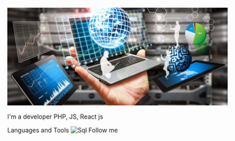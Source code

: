 ![Header](https://github.com/VasKaleev/VasKaleev/blob/main/assets/scale_1200.png)

I'm a developer PHP, JS, React js

Languages and Tools
![Sql](https://img.shields.io/badge/<LABEL>-<SQL>-<COLOR>)
Follow me

